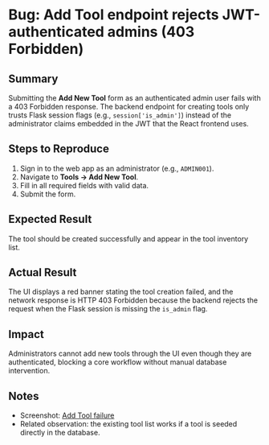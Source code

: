 # Bug: Add Tool endpoint rejects JWT-authenticated admins (403 Forbidden)

## Summary
Submitting the **Add New Tool** form as an authenticated admin user fails with a 403 Forbidden response. The backend endpoint for creating tools only trusts Flask session flags (e.g., `session['is_admin']`) instead of the administrator claims embedded in the JWT that the React frontend uses.

## Steps to Reproduce
1. Sign in to the web app as an administrator (e.g., `ADMIN001`).
2. Navigate to **Tools → Add New Tool**.
3. Fill in all required fields with valid data.
4. Submit the form.

## Expected Result
The tool should be created successfully and appear in the tool inventory list.

## Actual Result
The UI displays a red banner stating the tool creation failed, and the network response is HTTP 403 Forbidden because the backend rejects the request when the Flask session is missing the `is_admin` flag.

## Impact
Administrators cannot add new tools through the UI even though they are authenticated, blocking a core workflow without manual database intervention.

## Notes
* Screenshot: [Add Tool failure](browser:/invocations/noqxenji/artifacts/artifacts/tool_created_success.png)
* Related observation: the existing tool list works if a tool is seeded directly in the database.
